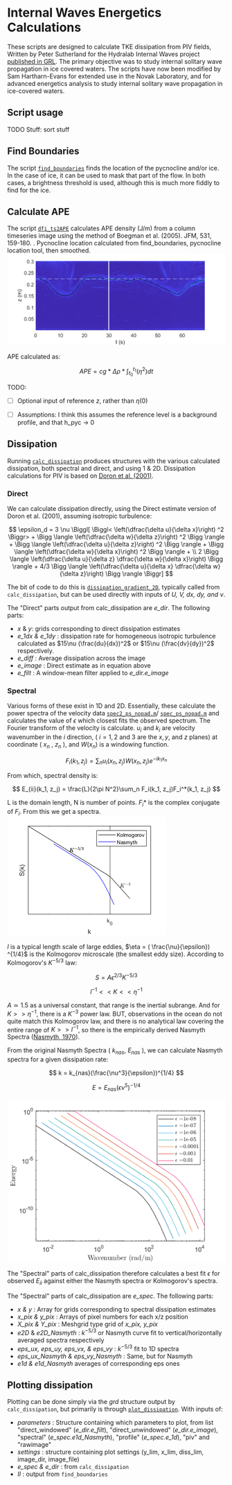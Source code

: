# Internal Waves Energetics Calculations

These scripts are designed to calculate TKE dissipation from PIV fields, Written by Peter Sutherland for the Hydralab Internal Waves project [published in GRL](https://doi.org/10.1029/2019GL084710). The primary objective was to study internal solitary wave propagation in ice covered waters. The scripts have now been modified by Sam Hartharn-Evans for extended use in the Novak Laboratory, and for advanced energetics analysis to study internal solitary wave propagation in ice-covered waters. 

## Script usage ##

TODO Stuff: sort stuff

## Find Boundaries
The script [`find_boundaries`](./find_boundaries.m) finds the location of the pycnocline and/or ice. In the case of ice, it can be used to mask that part of the flow. In both cases, a brightness threshold is used, although this is much more fiddly to find for the ice. 

## Calculate APE
The script [`dfi_ts2APE`](./dfi_ts2APE.m) calculates APE density (J/m) from a column timeseries image using the method of Boegman et al. (2005). JFM, 531, 159-180. .
Pycnocline location calculated from find_boundaries, pycnocline location tool, then smoothed. 
![Pycnocline detection](./dfi_ts2APE.png)

APE calculated as:

$$APE = cg * \Delta\rho * \int_{t_0}^{t_1}(\eta^2) dt$$

TODO: 
- [ ] Optional input of reference $z$, rather than $\eta(0)$
- [ ] Assumptions: I think this assumes the reference level is a background profile, and that h_pyc -> 0


## Dissipation
Running [`calc_dissipation`](./calc_dissipation.m) produces structures with the various calculated dissipation, both spectral and direct, and using 1 & 2D. Dissipation calculations for PIV is based on [Doron et al. (2001)](https://doi.org/10.1175/1520-0485(2001)0312108:TCADEI%3E2.0.CO;2).

### Direct
We can calculate dissipation directly, using the Direct estimate version of Doron et al. (2001), assuming isotropic turbulence:

$$    \epsilon_d = 3 \nu \Biggl[ \Biggl< \left(\dfrac{\delta u}{\delta x}\right) ^2 \Biggr>  +  \Bigg \langle \left(\dfrac{\delta w}{\delta z}\right) ^2 \Bigg \rangle  + \Bigg \langle \left(\dfrac{\delta u}{\delta z}\right) ^2 \Bigg \rangle + \Bigg \langle \left(\dfrac{\delta w}{\delta x}\right) ^2 \Bigg \rangle + \\
    2 \Bigg \langle \left(\dfrac{\delta u}{\delta z} \dfrac{\delta w}{\delta x}\right) \Bigg \rangle + 4/3 \Bigg \langle \left(\dfrac{\delta u}{\delta x} \dfrac{\delta w}{\delta z}\right) \Bigg \rangle \Biggr]
$$

The bit of code to do this is [`dissipation_gradient_2D`](./dissipation_gradient_2D.m), typically called from `calc_dissipation`, but can be used directly with inputs of _U, V, dx, dy, and_ $\nu$. 

The "Direct" parts output from calc_dissipation are _e_dir_. The following parts:
- _x_ \& _y_: grids corresponding to direct dissipation estimates
- _e\_1dx \& e\_1dy_ : dissipation rate for homogeneous isotropic turbulence calculated as $15\nu (\frac{du}{dx})^2$ or $15\nu (\frac{dv}{dy})^2$ respectively.
- _e\_diff_ : Average dissipation across the image
- _e\_image_ : Direct estimate as in equation above
- _e\_filt_ : A window-mean filter applied to _e_dir.e_image_

### Spectral
Various forms of these exist in 1D and 2D. Essentially, these calculate the power spectra of the velocity data [`spec2_ps_nopad.m`](./spec2_ps_nopad.m)/ [`spec_ps_nopad.m`](./spec_ps_nopad.m) and calculates the value of $\epsilon$ which closest fits the observed spectrum. 
The Fourier transform of the velocity is calculate. $u_i$ and $k_i$ are velocity wavenumber in the $i$ direction, ( $i=1, 2$ and $3$ are the $x, y,$ and $z$ planes) at coordinate ( $x_n$ , $z_n$ ), and $W(x_n)$ is a windowing function. 

$$ F_i(k_1, z_j) = \sum_n u_i(x_n, z_j)W(x_n, z_j) e^{-ik_1x_n} $$

From which, spectral density is:

$$ E_{ii}(k_1, z_j) = \frac{L}{2\pi N^2}\sum_n F_i(k_1, z_j)F_i^*(k_1, z_j) $$

L is the domain length, N is number of points. $F_i*$ is the complex conjugate of $F_i$. From this we get a spectra.
![Kolmogorov Nasmyth Spectra comparison](./KolmogorovNasmyth.png)

$l$ is a typical length scale of large eddies, $\eta = ( \frac{\nu}{\epsilon}) ^{1/4}$ is the Kolmogorov microscale (the smallest eddy size). According to Kolmogorov's $K^{-5/3}$ law:

$$ S = A\epsilon^{2/3}K^{-5/3} $$

$$ l^{-1} << K << \eta^{-1} $$

$A \simeq 1.5$ as a universal constant, that range is the inertial subrange. And for $K >> \eta^{-1}$, there is a $K^{-3}$ power law. 
BUT, observations in the ocean do not quite match this Kolmogorov law, and there is no analytical law covering the entire range of $K>>l^{-1}$, so there is the empirically derived Nasmyth Spectra ([Nasmyth, 1970](https://dx.doi.org/10.14288/1.0302459)). 

From the original Nasmyth Spectra ( $k_{nas}$, $E_{nas}$ ), we can calculate Nasmyth spectra for a given dissipation rate:

$$ k = k_{nas}(\frac{\nu^3}{\epsilon})^{1/4} $$

$$ E = E_{nas}(\epsilon\nu^5)^{-1/4} $$

![Nasmyth Spectra](./NasmythSpectra.png)

The "Spectral" parts of calc_dissipation therefore calculates a best fit $\epsilon$ for observed $E_{ii}$ against either the Nasmyth spectra or Kolmogorov's spectra. 

The "Spectral" parts of calc_dissipation are _e_spec_. The following parts:
- _x \& y_ : Array for grids corresponding to spectral dissipation estimates
- _x\_pix \& y\_pix_ : Arrays of pixel numbers for each x/z position
- _X\_pix \& Y\_pix_ : Meshgrid type grid of _x\_pix, y\_pix_
- _e2D_ \& _e2D\_Nasmyth_ : $k^{-5/3}$ or Nasmyth curve fit to vertical/horizontally averaged spectra respectively
- _eps\_ux, eps\_uy, eps\_vx, \& eps\_vy_ : $k^{-5/3}$ fit to 1D spectra
- _eps\_ux\_Nasmyth \& eps\_vy\_Nasmyth_ : Same, but for Nasmyth
- _e1d \& e1d\_Nasmyth_ averages of corresponding eps ones

## Plotting dissipation ##
Plotting can be done simply via the _grd_ structure output by `calc_dissipation`, but primarily is through [`plot_dissipation`](./plot_dissipation.m). With inputs of:
- _parameters_ : Structure containing which parameters to plot, from list "direct_windowed" (_e\_dir.e\_filt_), "direct_unwindowed" (_e\_dir.e\_image_), "spectral" (_e\_spec.e1d\_Nasmyth_), "profile" (_e\_spec.e\_1d_), "piv" and "rawimage"
- _settings_ : structure containing plot settings (y_lim, x_lim, diss_lim, image_dir, image_file)
- _e\_spec \& e\_dir_ : from `calc_dissipation`
- _II_ : output from `find_boundaries`
